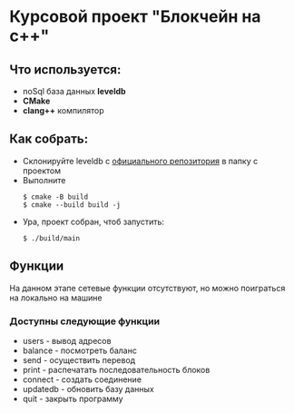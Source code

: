 # Курсовой проект "Блокчейн на c++"

## Что используется:
- noSql база данных **leveldb**
- **CMake**
- **clang++** компилятор

## Как собрать:
- Склонируйте leveldb с [официального репозитория](https://github.com/google/leveldb) в папку с проектом 
- Выполните
    ```
    $ cmake -B build
    $ cmake --build build -j
    ```
- Ура, проект собран, чтоб запустить:
    ```
    $ ./build/main
    ```
## Функции
На данном этапе сетевые функции отсутствуют, но можно поиграться на локально на машине

### Доступны следующие функции
- users - вывод адресов
- balance - посмотреть баланс
- send - осуществить перевод
- print - распечатать последовательность блоков
- connect - создать соединение
- updatedb - обновить базу данных
- quit - закрыть программу

